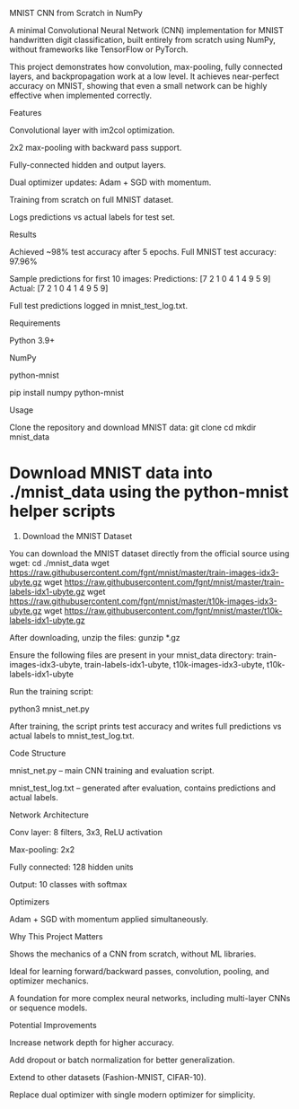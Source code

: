 MNIST CNN from Scratch in NumPy

A minimal Convolutional Neural Network (CNN) implementation for MNIST handwritten digit classification, built entirely from scratch using NumPy, without frameworks like TensorFlow or PyTorch.

This project demonstrates how convolution, max-pooling, fully connected layers, and backpropagation work at a low level. It achieves near-perfect accuracy on MNIST, showing that even a small network can be highly effective when implemented correctly.

Features

Convolutional layer with im2col optimization.

2x2 max-pooling with backward pass support.

Fully-connected hidden and output layers.

Dual optimizer updates: Adam + SGD with momentum.

Training from scratch on full MNIST dataset.

Logs predictions vs actual labels for test set.

Results

Achieved ~98% test accuracy after 5 epochs.
Full MNIST test accuracy: 97.96%


Sample predictions for first 10 images:
Predictions: [7 2 1 0 4 1 4 9 5 9]
Actual:      [7 2 1 0 4 1 4 9 5 9]

Full test predictions logged in mnist_test_log.txt.

Requirements

Python 3.9+

NumPy

python-mnist

pip install numpy python-mnist

Usage

Clone the repository and download MNIST data:
git clone <repo-url>
cd <repo>
mkdir mnist_data
# Download MNIST data into ./mnist_data using the python-mnist helper scripts
1. Download the MNIST Dataset

You can download the MNIST dataset directly from the official source using wget:
cd ./mnist_data
wget https://raw.githubusercontent.com/fgnt/mnist/master/train-images-idx3-ubyte.gz
wget https://raw.githubusercontent.com/fgnt/mnist/master/train-labels-idx1-ubyte.gz
wget https://raw.githubusercontent.com/fgnt/mnist/master/t10k-images-idx3-ubyte.gz
wget https://raw.githubusercontent.com/fgnt/mnist/master/t10k-labels-idx1-ubyte.gz

After downloading, unzip the files:
gunzip *.gz

Ensure the following files are present in your mnist_data directory:
train-images-idx3-ubyte,
train-labels-idx1-ubyte,
t10k-images-idx3-ubyte,
t10k-labels-idx1-ubyte



Run the training script:

python3 mnist_net.py

After training, the script prints test accuracy and writes full predictions vs actual labels to mnist_test_log.txt.

Code Structure

mnist_net.py – main CNN training and evaluation script.

mnist_test_log.txt – generated after evaluation, contains predictions and actual labels.

Network Architecture

Conv layer: 8 filters, 3x3, ReLU activation

Max-pooling: 2x2

Fully connected: 128 hidden units

Output: 10 classes with softmax

Optimizers

Adam + SGD with momentum applied simultaneously.

Why This Project Matters

Shows the mechanics of a CNN from scratch, without ML libraries.

Ideal for learning forward/backward passes, convolution, pooling, and optimizer mechanics.

A foundation for more complex neural networks, including multi-layer CNNs or sequence models.

Potential Improvements

Increase network depth for higher accuracy.

Add dropout or batch normalization for better generalization.

Extend to other datasets (Fashion-MNIST, CIFAR-10).

Replace dual optimizer with single modern optimizer for simplicity.


